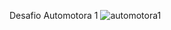 Desafio Automotora 1 ![automotora1](https://github.com/Fran029/Automotora/assets/102630070/30ed3a77-a478-49ad-a31b-000be11f8fea)
